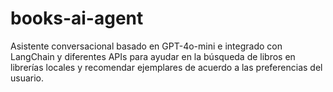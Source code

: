 # books-ai-agent
Asistente conversacional basado en GPT-4o-mini e integrado con LangChain y diferentes APIs para ayudar en la búsqueda de libros en librerías locales y recomendar ejemplares de acuerdo a las preferencias del usuario. 

